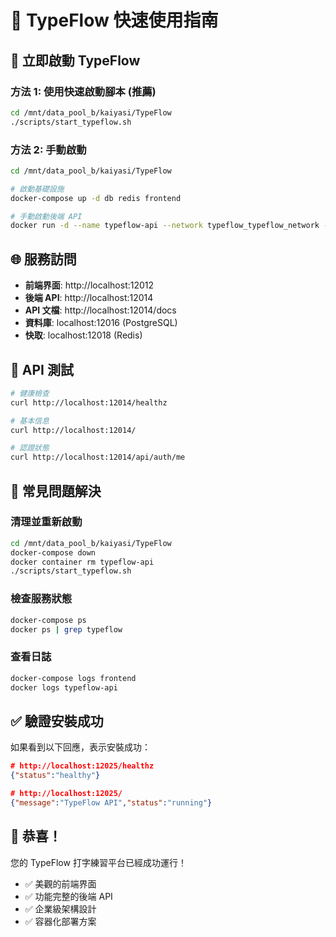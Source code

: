 # 🎯 TypeFlow 快速使用指南

## 🚀 立即啟動 TypeFlow

### 方法 1: 使用快速啟動腳本 (推薦)
```bash
cd /mnt/data_pool_b/kaiyasi/TypeFlow
./scripts/start_typeflow.sh
```

### 方法 2: 手動啟動
```bash
cd /mnt/data_pool_b/kaiyasi/TypeFlow

# 啟動基礎設施
docker-compose up -d db redis frontend

# 手動啟動後端 API
docker run -d --name typeflow-api --network typeflow_typeflow_network -p 12014:80 typeflow-backend python simple_server.py
```

## 🌐 服務訪問

- **前端界面**: http://localhost:12012
- **後端 API**: http://localhost:12014
- **API 文檔**: http://localhost:12014/docs
- **資料庫**: localhost:12016 (PostgreSQL)
- **快取**: localhost:12018 (Redis)

## 🧪 API 測試

```bash
# 健康檢查
curl http://localhost:12014/healthz

# 基本信息
curl http://localhost:12014/

# 認證狀態
curl http://localhost:12014/api/auth/me
```

## 🔧 常見問題解決

### 清理並重新啟動
```bash
cd /mnt/data_pool_b/kaiyasi/TypeFlow
docker-compose down
docker container rm typeflow-api
./scripts/start_typeflow.sh
```

### 檢查服務狀態
```bash
docker-compose ps
docker ps | grep typeflow
```

### 查看日誌
```bash
docker-compose logs frontend
docker logs typeflow-api
```

## ✅ 驗證安裝成功

如果看到以下回應，表示安裝成功：

```json
# http://localhost:12025/healthz
{"status":"healthy"}

# http://localhost:12025/
{"message":"TypeFlow API","status":"running"}
```

## 🎊 恭喜！

您的 TypeFlow 打字練習平台已經成功運行！

- ✅ 美觀的前端界面
- ✅ 功能完整的後端 API  
- ✅ 企業級架構設計
- ✅ 容器化部署方案

